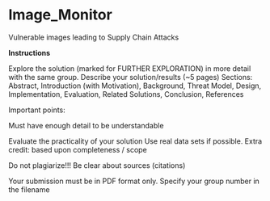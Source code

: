# Image_Monitor
Vulnerable images leading to Supply Chain Attacks


**Instructions**

Explore the solution (marked for FURTHER EXPLORATION) in more detail with the same group. Describe your solution/results (~5 pages) Sections: Abstract, Introduction (with Motivation), Background, Threat Model, Design, Implementation, Evaluation, Related Solutions, Conclusion, References

Important points:

Must have enough detail to be understandable

Evaluate the practicality of your solution Use real data sets if possible. Extra credit: based upon completeness / scope

Do not plagiarize!!! Be clear about sources (citations)

Your submission must be in PDF format only. Specify your group number in the filename
